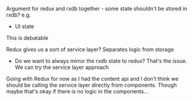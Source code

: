 Argument for redux and rxdb together - some state shouldn't be stored in rxdb? e.g.

-   UI state

This is debatable

Redux gives us a sort of service layer? Separates logic from storage

-   Do we want to always mirror the rxdb state to redux? That's the issue. We can try the service layer approach

Going with Redux for now as I had the content api and I don't think we should be calling the service layer directly from components. Though maybe that's okay if there is no logic in the components...
